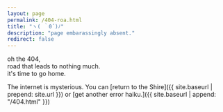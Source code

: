 ```yaml
---
layout: page
permalink: /404-roa.html
title: "ヽ( ｀0´)ﾉ"
description: "page embarassingly absent."
redirect: false
---
```


oh the 404,\
road that leads to nothing much.\
it's time to go home.


The internet is mysterious. You can [return to the Shire]({{ site.baseurl | prepend: site.url }}) or [get another error haiku.]({{ site.baseurl | append: "/404.html" }})
